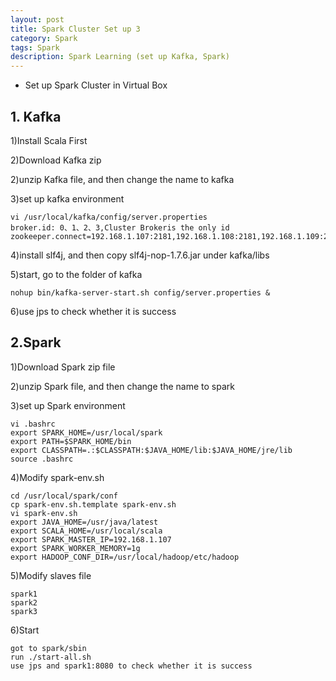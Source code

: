 ```yaml
---
layout: post
title: Spark Cluster Set up 3
category: Spark
tags: Spark
description: Spark Learning (set up Kafka, Spark)
---
```


- Set up Spark Cluster in Virtual Box

## 1. Kafka

1)Install Scala First

2)Download Kafka zip

2)unzip Kafka file, and then change the name to kafka

3)set up kafka environment

	vi /usr/local/kafka/config/server.properties
	broker.id: 0、1、2、3,Cluster Brokeris the only id
	zookeeper.connect=192.168.1.107:2181,192.168.1.108:2181,192.168.1.109:2181

4)install slf4j, and then copy slf4j-nop-1.7.6.jar under kafka/libs

5)start, go to the folder of kafka

	nohup bin/kafka-server-start.sh config/server.properties &

6)use jps to check whether it is success

## 2.Spark

1)Download Spark zip file

2)unzip Spark file, and then change the name to spark

3)set up Spark environment

	vi .bashrc
	export SPARK_HOME=/usr/local/spark
	export PATH=$SPARK_HOME/bin
	export CLASSPATH=.:$CLASSPATH:$JAVA_HOME/lib:$JAVA_HOME/jre/lib
	source .bashrc

4)Modify spark-env.sh

	cd /usr/local/spark/conf
	cp spark-env.sh.template spark-env.sh
	vi spark-env.sh
	export JAVA_HOME=/usr/java/latest
	export SCALA_HOME=/usr/local/scala
	export SPARK_MASTER_IP=192.168.1.107
	export SPARK_WORKER_MEMORY=1g
	export HADOOP_CONF_DIR=/usr/local/hadoop/etc/hadoop

5)Modify slaves file

	spark1
	spark2
	spark3

6)Start

	got to spark/sbin
	run ./start-all.sh
	use jps and spark1:8080 to check whether it is success







